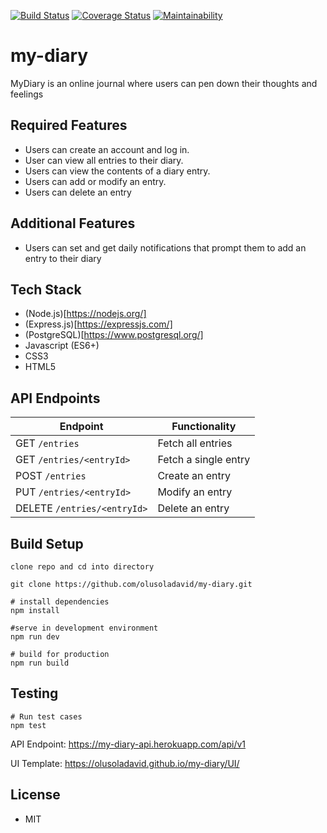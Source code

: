 [![Build Status](https://travis-ci.org/olusoladavid/my-diary.svg?branch=ft-rest-api-endpoints-159069640)](https://travis-ci.org/olusoladavid/my-diary)
[![Coverage Status](https://coveralls.io/repos/github/olusoladavid/my-diary/badge.svg?branch=develop)](https://coveralls.io/github/olusoladavid/my-diary?branch=ft-rest-api-endpoints-159069640)
[![Maintainability](https://api.codeclimate.com/v1/badges/28ee352fbbd498a8cafd/maintainability)](https://codeclimate.com/github/olusoladavid/my-diary/maintainability)

# my-diary

MyDiary is an online journal where users can pen down their thoughts and feelings

## Required Features

- Users can create an account and log in.
- User can view all entries to their diary.
- Users can view the contents of a diary entry.
- Users can add or modify an entry.
- Users can delete an entry

## Additional Features

- Users can set and get daily notifications that prompt them to add an entry to their diary

## Tech Stack

- (Node.js)[https://nodejs.org/]
- (Express.js)[https://expressjs.com/]
- (PostgreSQL)[https://www.postgresql.org/]
- Javascript (ES6+)
- CSS3
- HTML5

## API Endpoints

| Endpoint                    | Functionality        |
| --------------------------- | -------------------- |
| GET `/entries`              | Fetch all entries    |
| GET `/entries/<entryId>`    | Fetch a single entry |
| POST `/entries`             | Create an entry      |
| PUT `/entries/<entryId>`    | Modify an entry      |
| DELETE `/entries/<entryId>` | Delete an entry      |

## Build Setup

```
clone repo and cd into directory

git clone https://github.com/olusoladavid/my-diary.git
```

```
# install dependencies
npm install

#serve in development environment
npm run dev

# build for production
npm run build
```

## Testing

```
# Run test cases
npm test
```

API Endpoint: https://my-diary-api.herokuapp.com/api/v1

UI Template: https://olusoladavid.github.io/my-diary/UI/

## License

- MIT
